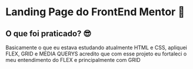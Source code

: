 # Landing Page do FrontEnd Mentor 🚀

## O que foi praticado? 😎

<p> Basicamente o que eu estava estudando atualmente HTML e CSS, apliquei FLEX, GRID e MEDIA QUERYS
acredito que com esse projeto eu fortaleci o meu entendimento do FLEX e principalmente com GRID</p>

